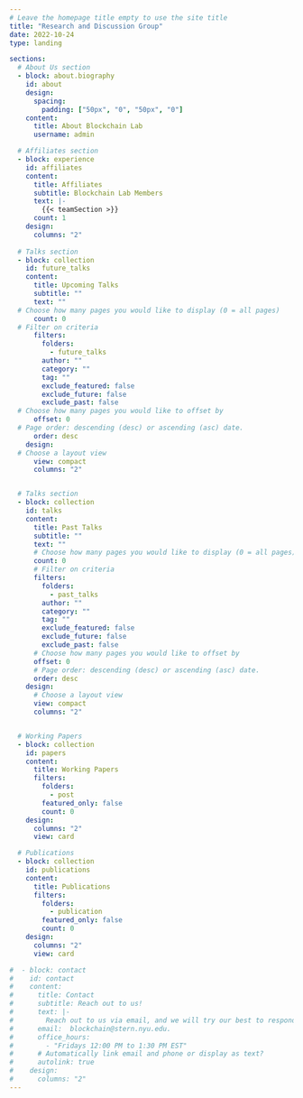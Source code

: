 ```yaml
---
# Leave the homepage title empty to use the site title
title: "Research and Discussion Group"
date: 2022-10-24
type: landing

sections:
  # About Us section
  - block: about.biography
    id: about
    design:
      spacing:
        padding: ["50px", "0", "50px", "0"]
    content:
      title: About Blockchain Lab
      username: admin

  # Affiliates section
  - block: experience
    id: affiliates
    content:
      title: Affiliates
      subtitle: Blockchain Lab Members
      text: |-
        {{< teamSection >}}
      count: 1
    design:
      columns: "2"
    
  # Talks section
  - block: collection
    id: future_talks
    content:
      title: Upcoming Talks
      subtitle: ""
      text: ""
  # Choose how many pages you would like to display (0 = all pages)
      count: 0
  # Filter on criteria
      filters:
        folders:
          - future_talks
        author: ""
        category: ""
        tag: ""
        exclude_featured: false
        exclude_future: false
        exclude_past: false
  # Choose how many pages you would like to offset by
      offset: 0
  # Page order: descending (desc) or ascending (asc) date.
      order: desc
    design:
  # Choose a layout view
      view: compact
      columns: "2"


  # Talks section
  - block: collection
    id: talks
    content:
      title: Past Talks
      subtitle: ""
      text: ""
      # Choose how many pages you would like to display (0 = all pages)
      count: 0
      # Filter on criteria
      filters:
        folders:
          - past_talks
        author: ""
        category: ""
        tag: ""
        exclude_featured: false
        exclude_future: false
        exclude_past: false
      # Choose how many pages you would like to offset by
      offset: 0
      # Page order: descending (desc) or ascending (asc) date.
      order: desc
    design:
      # Choose a layout view
      view: compact
      columns: "2"


  # Working Papers
  - block: collection
    id: papers
    content:
      title: Working Papers
      filters:
        folders:
          - post
        featured_only: false
        count: 0
    design:
      columns: "2"
      view: card

  # Publications
  - block: collection
    id: publications
    content:
      title: Publications
      filters:
        folders:
          - publication
        featured_only: false
        count: 0
    design:
      columns: "2"
      view: card

#  - block: contact
#    id: contact
#    content:
#      title: Contact
#      subtitle: Reach out to us!
#      text: |-
#        Reach out to us via email, and we will try our best to respond as soon as possible. You can email us at blockchain@stern.nyu.edu.
#      email:  blockchain@stern.nyu.edu.
#      office_hours:
#        - "Fridays 12:00 PM to 1:30 PM EST"
#      # Automatically link email and phone or display as text?
#      autolink: true
#    design:
#      columns: "2"
---
```

